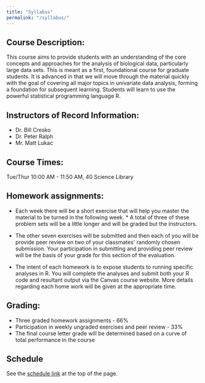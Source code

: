```yaml
---
title: "Syllabus"
permalink: "/syllabus/"
---
```


## Course Description:

This course aims to provide students with an understanding of the core concepts
and approaches for the analysis of biological data, particularly large data
sets. This is meant as a first, foundational course for graduate students. It
is advanced in that we will move through the material quickly with the goal of
covering all major topics in univariate data analysis, forming a foundation for
subsequent learning. Students will learn to use the powerful statistical
programming language R.

## Instructors of Record Information:

- Dr. Bill Cresko
- Dr. Peter Ralph
- Mr. Matt Lukac

## Course Times:

Tue/Thur 10:00 AM - 11:50 AM, 40 Science Library


## Homework assignments:

* Each week there will be a short exercise that will help you master the material to be turned in the following week. * A total of three of these problem sets will be a little longer and will be graded but the instructors.

* The other seven exercises will be submitted and then each of you will be provide peer review on two of your classmates' randomly chosen submission. Your participation in submitting and providing peer review will be the basis of your grade for this section of the evaluation.

* The intent of each homework is to expose students to running specific analyses in R. You will complete the analyses and submit both your R code and resultant output via the Canvas course website. More details regarding each home work will be given at the appropriate time.

## Grading:

* Three graded homework assignments - 66%
* Participation in weekly ungraded exercises and peer review - 33%
* The final course letter grade will be determined based on a curve of total performance in the course


## Schedule

See the [schedule link](pages/schedule.html) at the top of the page.
